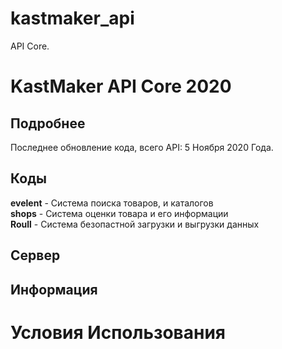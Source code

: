 # kastmaker_api
API Core.
# KastMaker API Core 2020
## Подробнее
Последнее обновление кода, всего API: 5 Ноября 2020 Года.
## Коды
**evelent** - Система поиска товаров, и каталогов   
**shops** - Система оценки товара и его информации   
**Roull** - Система безопастной загрузки и выгрузки данных 
## Сервер
## Информация
# Условия Использования
